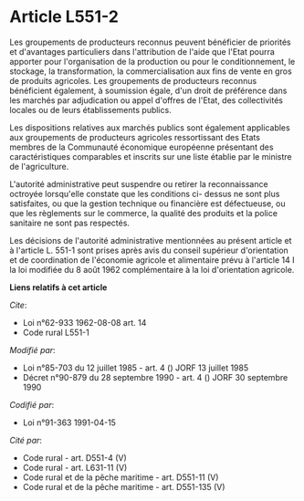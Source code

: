 # Article L551-2

Les groupements de producteurs reconnus peuvent bénéficier de priorités et d'avantages particuliers dans l'attribution de
l'aide que l'Etat pourra apporter pour l'organisation de la production ou pour le conditionnement, le stockage, la
transformation, la commercialisation aux fins de vente en gros de produits agricoles. Les groupements de producteurs reconnus
bénéficient également, à soumission égale, d'un droit de préférence dans les marchés par adjudication ou appel d'offres de
l'Etat, des collectivités locales ou de leurs établissements publics.

Les dispositions relatives aux marchés publics sont également applicables aux groupements de producteurs agricoles
ressortissant des Etats membres de la Communauté économique européenne présentant des caractéristiques comparables et
inscrits sur une liste établie par le ministre de l'agriculture.

L'autorité administrative peut suspendre ou retirer la reconnaissance octroyée lorsqu'elle constate que les conditions ci-
dessus ne sont plus satisfaites, ou que la gestion technique ou financière est défectueuse, ou que les règlements sur le
commerce, la qualité des produits et la police sanitaire ne sont pas respectés.

Les décisions de l'autorité administrative mentionnées au présent article et à l'article L. 551-1 sont prises après avis du
conseil supérieur d'orientation et de coordination de l'économie agricole et alimentaire prévu à l'article 14 I la loi
modifiée du 8 août 1962 complémentaire à la loi d'orientation agricole.

**Liens relatifs à cet article**

_Cite_:

  - Loi n°62-933 1962-08-08 art. 14
  - Code rural L551-1

_Modifié par_:

  - Loi n°85-703 du 12 juillet 1985 - art. 4 () JORF 13 juillet 1985
  - Décret n°90-879 du 28 septembre 1990 - art. 4 () JORF 30 septembre 1990

_Codifié par_:

  - Loi n°91-363 1991-04-15

_Cité par_:

  - Code rural - art. D551-4 (V)
  - Code rural - art. L631-11 (V)
  - Code rural et de la pêche maritime - art. D551-11 (V)
  - Code rural et de la pêche maritime - art. D551-135 (V)
